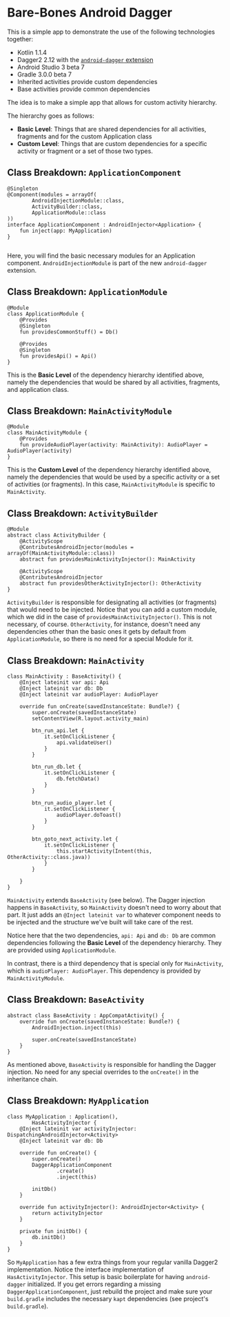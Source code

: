 # Bare-Bones Android Dagger
This is a simple app to demonstrate the use of the following technologies together:

- Kotlin 1.1.4
- Dagger2 2.12 with the [`android-dagger` extension](https://github.com/google/dagger#android-gradle)
- Android Studio 3 beta 7
- Gradle 3.0.0 beta 7
- Inherited activities provide custom dependencies
- Base activities provide common dependencies

The idea is to make a simple app that allows for custom activity hierarchy.

The hierarchy goes as follows:
- **Basic Level**: Things that are shared dependencies for all activities, fragments and for the custom Application class
- **Custom Level**: Things that are custom dependencies for a specific activity or fragment or a set of those two types.

## Class Breakdown: `ApplicationComponent`

```  
@Singleton
@Component(modules = arrayOf(
        AndroidInjectionModule::class,
        ActivityBuilder::class,
        ApplicationModule::class
))
interface ApplicationComponent : AndroidInjector<Application> {
    fun inject(app: MyApplication)
}
  
```

Here, you will find the basic necessary modules for an Application component. `AndroidInjectionModule` is part of the new `android-dagger` extension.

## Class Breakdown: `ApplicationModule`

```  
@Module
class ApplicationModule {
    @Provides
    @Singleton
    fun providesCommonStuff() = Db()

    @Provides
    @Singleton
    fun providesApi() = Api()
}
```

This is the **Basic Level** of the dependency hierarchy identified above, namely the dependencies that would be shared by all activities, fragments, and application class.

## Class Breakdown: `MainActivityModule`  
  
```  
@Module
class MainActivityModule {
    @Provides
    fun provideAudioPlayer(activity: MainActivity): AudioPlayer = AudioPlayer(activity)
}  
```

This is the **Custom Level** of the dependency hierarchy identified above, namely the dependencies that would be used by a specific activity or a set of activities (or fragments). In this case, `MainActivityModule` is specific to `MainActivity`.  

## Class Breakdown: `ActivityBuilder`

```
@Module
abstract class ActivityBuilder {
    @ActivityScope
    @ContributesAndroidInjector(modules = arrayOf(MainActivityModule::class))
    abstract fun providesMainActivityInjector(): MainActivity

    @ActivityScope
    @ContributesAndroidInjector
    abstract fun providesOtherActivityInjector(): OtherActivity
}
```

`ActivityBuilder` is responsible for designating all activities (or fragments) that would need to be injected. Notice that you can add a custom module, which we did in the case of `providesMainActivityInjector()`. This is not necessary, of course. `OtherActivity`, for instance, doesn't need any dependencies other than the basic ones it gets by default from `ApplicationModule`, so there is no need for a special Module for it.

## Class Breakdown: `MainActivity`

```  
class MainActivity : BaseActivity() {
    @Inject lateinit var api: Api
    @Inject lateinit var db: Db
    @Inject lateinit var audioPlayer: AudioPlayer

    override fun onCreate(savedInstanceState: Bundle?) {
        super.onCreate(savedInstanceState)
        setContentView(R.layout.activity_main)

        btn_run_api.let {
            it.setOnClickListener {
                api.validateUser()
            }
        }

        btn_run_db.let {
            it.setOnClickListener {
                db.fetchData()
            }
        }

        btn_run_audio_player.let {
            it.setOnClickListener {
                audioPlayer.doToast()
            }
        }

        btn_goto_next_activity.let {
            it.setOnClickListener {
                this.startActivity(Intent(this, OtherActivity::class.java))
            }
        }

    }
}
```

`MainActivity` extends `BaseActivity` (see below). The Dagger injection happens in `BaseActivity`, so `MainActivity` doesn't need to worry about that part. It just adds an `@Inject lateinit var` to whatever component needs to be injected and the structure we've built will take care of the rest. 

Notice here that the two dependencies, `api: Api` and `db: Db` are common dependencies following the **Basic Level** of the dependency hierarchy. They are provided using `ApplicationModule`. 

In contrast, there is a third dependency that is special only for `MainActivity`, which is `audioPlayer: AudioPlayer`. This dependency is provided by `MainActivityModule`.

## Class Breakdown: `BaseActivity`

```
abstract class BaseActivity : AppCompatActivity() {
    override fun onCreate(savedInstanceState: Bundle?) {
        AndroidInjection.inject(this)

        super.onCreate(savedInstanceState)
    }
}
```

As mentioned above, `BaseActivity` is responsible for handling the Dagger injection. No need for any special overrides to the `onCreate()` in the inheritance chain.

## Class Breakdown: `MyApplication`

```
class MyApplication : Application(),
        HasActivityInjector {
    @Inject lateinit var activityInjector: DispatchingAndroidInjector<Activity>
    @Inject lateinit var db: Db

    override fun onCreate() {
        super.onCreate()
        DaggerApplicationComponent
                .create()
                .inject(this)

        initDb()
    }

    override fun activityInjector(): AndroidInjector<Activity> {
        return activityInjector
    }

    private fun initDb() {
        db.initDb()
    }
}
```

So `MyApplication` has a few extra things from your regular vanilla Dagger2 implementation. Notice the interface implementation of `HasActivityInjector`. This setup is basic boilerplate for having `android-dagger` initialized. If you get errors regarding a missing `DaggerApplicationComponent`, just rebuild the project and make sure your `build.gradle` includes the necessary `kapt` dependencies (see project's `build.gradle`).
